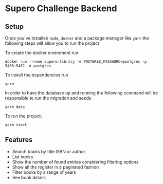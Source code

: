 # Supero Challenge Backend

## Setup

Once you've installed `node`, `docker` and a package manager like `yarn` the following steps will allow you to run the project

To create the docker enviroment run

```
docker run --name supero-library -e POSTGRES_PASSWORD=postgres -p 5433:5432 -d postgres
```

To install the dependencies run

```
yarn
```

In order to have the database up and running the following command will be responsible to run the migration and seeds

```
yarn data
```

To run the project:

```
yarn start
```

## Features

- Search books by title ISBN or author
- List books
- Show the number of found entries considering filtering options
- Show all the register in a paginated fashion
- Filter books by a range of years
- See book details
